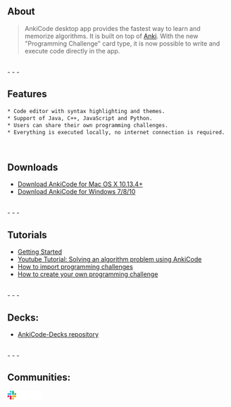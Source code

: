 ## About

>AnkiCode desktop app provides the fastest way to learn and memorize algorithms. It is built on top of [Anki](https://apps.ankiweb.net/).
>With the new "Programming Challenge" card type, it is now possible to write and execute code directly in the app.

<br>
- - -
<br>

## Features
```
* Code editor with syntax highlighting and themes.
* Support of Java, C++, JavaScript and Python.
* Users can share their own programming challenges.
* Everything is executed locally, no internet connection is required.
```

<br>

## Downloads

- [Download AnkiCode for Mac OS X 10.13.4+](https://cutt.ly/sbS2uQA)
- [Download AnkiCode for Windows 7/8/10](https://cutt.ly/cbS0YAd)

<br>
- - -
<br>

## Tutorials
- [Getting Started](getting-started.md)
- [Youtube Tutorial: Solving an algorithm problem using AnkiCode](https://www.youtube.com/watch?v=dB23wJ1b6Ik)
- [How to import programming challenges](how-to-import-programming-challenge.md)
- [How to create your own programming challenge](how-to-create-challenge.md)

<br>
- - -
<br>

## Decks:

- [AnkiCode-Decks repository](https://github.com/daveight/ankicode-decks)

<br>
- - -
<br>

## Communities:
[<img src="images/slack_logo.png" height="20px">](https://ankicode.slack.com)
